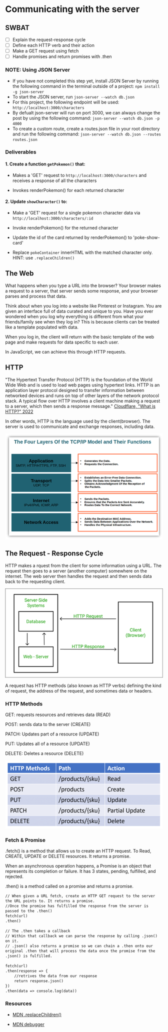 # Communicating with the server

## SWBAT

- [ ] Explain the request-response cycle
- [ ] Define each HTTP verb and their action
- [ ] Make a GET request using fetch
- [ ] Handle promises and return promises with .then

### NOTE: Using JSON Server

- If you have not completed this step yet, install JSON Server by running the following command in the terminal outside of a project: `npm install -g json-server`
- To start the JSON server, run `json-server --watch db.json`
- For this project, the following endpoint will be used: `http://localhost:3000/characters`
- By defualt json-server will run on port 3000, we can always change the post by using the following command:
`json-server --watch db.json -p 4000`
- To create a custom route, create a routes.json file in your root directory and run the following command: 
`json-server --watch db.json --routes routes.json`

### Deliverables

#### 1. Create a function `getPokemon()` that:

- Makes a 'GET' request to `http://localhost:3000/characters` and receives a response of all the characters

- Invokes renderPokemon() for each returned character

#### 2. Update `showCharacter()` to:

- Make a 'GET' request for a single pokemon character data via `http://localhost:3000/characters/:id`

- Invoke renderPokemon() for the returned character

- Update the id of the card returned by renderPokemon() to 'poke-show-card'

- Replace `pokeContainer` innerHTML with the matched character only. HINT: use `.replaceChildren()`

## The Web

What happens when you type a URL into the browser?
Your browser makes a request to a server, that server sends some response, and your browser parses and process that data.

Think about when you log into a website like Pinterest or Instagram. You are given an interface full of data curated and unique to you. Have you ever wondered when you log why everything is different from what your friends/family see when they log in? This is because clients can be treated like a template populated with data.

When you log in, the client will return with the basic template of the web page and make requests for data specific to each user.

In JavaScript, we can achieve this through HTTP requests.

## HTTP

"The Hypertext Transfer Protocol (HTTP) is the foundation of the World Wide Web and is used to load web pages using hypertext links. HTTP is an application layer protocol designed to transfer information between networked devices and runs on top of other layers of the network protocol stack. A typical flow over HTTP involves a client machine making a request to a server, which then sends a response message."
[ Cloudflare, "What is HTTP?" 2022](https://www.cloudflare.com/learning/ddos/glossary/hypertext-transfer-protocol-http/)

In other words, HTTP is the language used by the client(browser). The server is used to communicate and exchange responses, including data.

<p>
<img src="./tcp.png">
</p>

## The Request - Response Cycle


HTTP makes a rquest from the client for some information using a URL. The request then goes to a server (another computer) somewhere on the internet. The web server then handles the request and then sends data back to the requesting client. 

<p>
<img src="./request-response-cycle.png">
</p>

A request has HTTP methods (also known as HTTP verbs) defining the kind of request, the address of the request, and sometimes data or headers.

### HTTP Methods

GET: requests resources and retrieves data (READ)

POST: sends data to the server (CREATE)

PATCH: Updates part of a resource (UPDATE)

PUT: Updates all of a resource (UPDATE)

DELETE: Deletes a resource (DELETE)


<p>
<img src="./crud.png">
</p>

### Fetch & Promise

.fetch() is a method that allows us to create an HTTP request. To Read, CREATE, UPDATE or DELETE resources.
It returns a promise.

When an asynchronous operation happens, a Promise is an object that represents its completion or failure.
It has 3 states, pending, fulfilled, and rejected.

.then() is a method called on a promise and returns a promise.

```
// When given a URL fetch, create an HTTP GET request to the server the URL points to. It returns a promise.
//Once the promise has fulfilled the response from the server is passed to the .then()
fetch(url)
.then()

// The .then takes a callback
// Within that callback we can parse the response by calling .json() on it.
// .json() also returns a promise so we can chain a .then onto our original .then that will process the data once the promise from the .json() is fulfilled.

fetch(url)
.then(response => {
    //retrives the data from our response
    return response.json()
})
.then(data => console.log(data))

```

### Resources

- [MDN .replaceChildren()](https://developer.mozilla.org/en-US/docs/Web/API/Element/replaceChildren)

- [MDN debugger](https://developer.mozilla.org/en-US/docs/Web/JavaScript/Reference/Statements/debugger)
